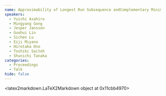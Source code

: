 ```yaml
---
name: Approximability of Longest Run Subsequence andComplementary Minimization Problems
speakers:
  - Yuichi Asahiro
  - Mingyang Gong
  - Jesper Jansson
  - Guohui Lin
  - Sichen Lu
  - Eiji Miyano
  - Hirotaka Ono
  - Toshiki Saitoh
  - Shunichi Tanaka
categories:
  - Proceedings
  - Talk
hide: false
---
```


<latex2markdown.LaTeX2Markdown object at 0x11cbb4970>